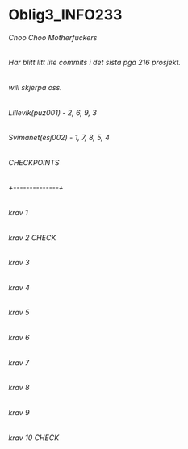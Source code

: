 # Oblig3_INFO233
###### Choo Choo Motherfuckers

###### Har blitt litt lite commits i det sista pga 216 prosjekt. 
###### will skjerpa oss.

###### Lillevik(puz001) - 2, 6, 9, 3
###### Svimanet(esj002) - 1, 7, 8, 5, 4

######   CHECKPOINTS
###### +--------------+
######   krav 1
######   krav 2 CHECK
######   krav 3 
######   krav 4
######   krav 5
######   krav 6
######   krav 7
######   krav 8
######   krav 9
######   krav 10 CHECK


